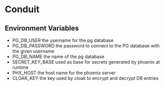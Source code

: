 # Conduit

## Environment Variables

- PG_DB_USER the username for the pg database
- PG_DB_PASSWORD the password to connect to the PG database with the given username
- PG_DB_NAME the name of the pg database
- SECRET_KEY_BASE used as base for secrets generated by phoenix at runtime
- PHX_HOST the host name for the phoenix server
- CLOAK_KEY the key used by cloak to encrypt and decrypt DB entries
